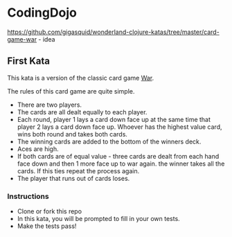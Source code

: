 # CodingDojo
https://github.com/gigasquid/wonderland-clojure-katas/tree/master/card-game-war - idea
## First Kata
This kata is a version of the classic card game [War](http://en.wikipedia.org/wiki/War_%28card_game%29).

The rules of this card game are quite simple.

- There are two players.
- The cards are all dealt equally to each player.
- Each round, player 1 lays a card down face up at the same time that
  player 2 lays a card down face up.  Whoever has the highest value
  card, wins both round and takes both cards.
- The winning cards are added to the bottom of the winners deck.
- Aces are high.
- If both cards are of equal value - three cards are dealt from each hand face down and then 1 more face up to war again. the winner takes all the cards. If this ties repeat the process again.
- The player that runs out of cards loses.

### Instructions

- Clone or fork this repo
- In this kata, you will be prompted to fill in your own tests.
- Make the tests pass!
